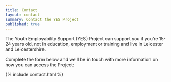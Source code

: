 ```yaml
---
title: Contact
layout: contact
summary: Contact the YES Project
published: true
---
```


The Youth Employability Support (YES) Project can support you if you’re 15-24 years old, not in education, employment or training and live in Leicester and Leicestershire.

Complete the form below and we'll be in touch with more information on how you can access the Project:


{% include contact.html %}